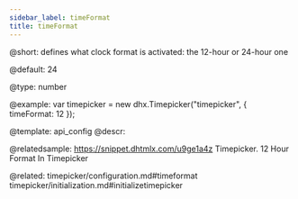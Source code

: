 ```yaml
---
sidebar_label: timeFormat
title: timeFormat
---          
```


@short: 
defines what clock format is activated: the 12-hour or 24-hour one


@default:
24


@type: number

@example: 
var timepicker = new dhx.Timepicker("timepicker", {
	timeFormat: 12
});


@template:	api_config
@descr: 


@relatedsample: https://snippet.dhtmlx.com/u9ge1a4z	Timepicker. 12 Hour Format In Timepicker

@related: timepicker/configuration.md#timeformat
timepicker/initialization.md#initializetimepicker
